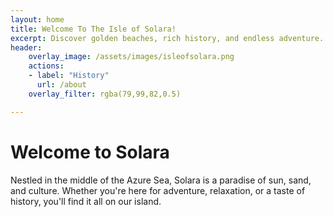 ```yaml
---
layout: home
title: Welcome To The Isle of Solara!
excerpt: Discover golden beaches, rich history, and endless adventure.
header:
    overlay_image: /assets/images/isleofsolara.png
    actions:
    - label: "History"
      url: /about
    overlay_filter: rgba(79,99,82,0.5)

---
```


# Welcome to Solara
Nestled in the middle of the Azure Sea, Solara is a paradise of sun, sand, and culture. Whether you're here for adventure, relaxation, or a taste of history, you'll find it all on our island.
